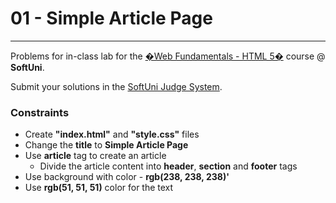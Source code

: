 # 01 - Simple Article Page
------
Problems for in-class lab for the [�Web Fundamentals - HTML 5�](https://softuni.bg/trainings/2265/web-fundamentals-html5-january-2019/) course @ **SoftUni**.

Submit your solutions in the [SoftUni Judge System](https://judge.softuni.bg/Contests/1235/CSS-Box-Model).

### Constraints
 * Create **"index.html"** and **"style.css"** files
 * Change the **title** to **Simple Article Page**
 * Use **article** tag to create an article
    * Divide the article content into **header**, **section** and **footer** tags   
 * Use background with color - **rgb(238, 238, 238)'**
 * Use **rgb(51, 51, 51)** color for the text